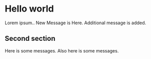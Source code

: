 # Hello world
Lorem ipsum..
New Message is Here.
Additional message is added.

## Second section
Here is some messages.
Also here is some messages.